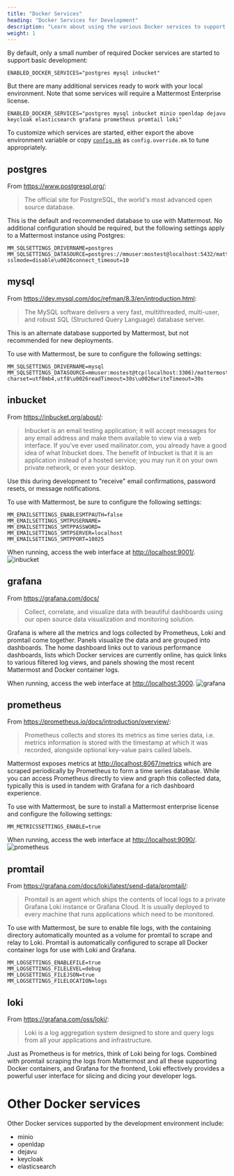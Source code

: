 ```yaml
---
title: "Docker Services"
heading: "Docker Services for Development"
description: "Learn about using the various Docker services to support your development environment."
weight: 1
---
```


By default, only a small number of required Docker services are started to support basic development:

```
ENABLED_DOCKER_SERVICES="postgres mysql inbucket"
```

But there are many additional services ready to work with your local environment. Note that some services will require a Mattermost Enterprise license.

```
ENABLED_DOCKER_SERVICES="postgres mysql inbucket minio openldap dejavu keycloak elasticsearch grafana prometheus promtail loki"
```

To customize which services are started, either export the above environment variable or copy [`config.mk`](https://github.com/mattermost/mattermost/blob/master/server/config.mk) as `config.override.mk` to tune appropriately.

## postgres

From https://www.postgresql.org/:

> The official site for PostgreSQL, the world's most advanced open source database.

This is the default and recommended database to use with Mattermost. No additional configuration should be required, but the following settings apply to a Mattermost instance using Postgres:

```
MM_SQLSETTINGS_DRIVERNAME=postgres
MM_SQLSETTINGS_DATASOURCE=postgres://mmuser:mostest@localhost:5432/mattermost_test?sslmode=disable\u0026connect_timeout=10
```

## mysql

From https://dev.mysql.com/doc/refman/8.3/en/introduction.html:

> The MySQL software delivers a very fast, multithreaded, multi-user, and robust SQL (Structured Query Language) database server.

This is an alternate database supported by Mattermost, but not recommended for new deployments.

To use with Mattermost, be sure to configure the following settings:
```
MM_SQLSETTINGS_DRIVERNAME=mysql
MM_SQLSETTINGS_DATASOURCE=mmuser:mostest@tcp(localhost:3306)/mattermost_test?charset=utf8mb4,utf8\u0026readTimeout=30s\u0026writeTimeout=30s
```

## inbucket

From https://inbucket.org/about/:

> Inbucket is an email testing application; it will accept messages for any email address and make them available to view via a web interface. If you've ever used mailinator.com, you already have a good idea of what Inbucket does. The benefit of Inbucket is that it is an application instead of a hosted service; you may run it on your own private network, or even your desktop. 

Use this during development to "receive" email confirmations, password resets, or message notifications.

To use with Mattermost, be sure to configure the following settings:
```
MM_EMAILSETTINGS_ENABLESMTPAUTH=false
MM_EMAILSETTINGS_SMTPUSERNAME=
MM_EMAILSETTINGS_SMTPPASSWORD=
MM_EMAILSETTINGS_SMTPSERVER=localhost
MM_EMAILSETTINGS_SMTPPORT=10025
```

When running, access the web interface at [http://localhost:9001/](http://localhost:9001/).
![inbucket](/img/docker/inbucket.png)

## grafana

From https://grafana.com/docs/

> Collect, correlate, and visualize data with beautiful dashboards using our open source data visualization and monitoring solution.

Grafana is where all the metrics and logs collected by Prometheus, Loki and promtail come together. Panels visualize the data and are grouped into dashboards. The home dashboard links out to various performance dashboards, lists which Docker services are currently online, has quick links to various filtered log views, and panels showing the most recent Mattermost and Docker container logs.

When running, access the web interface at [http://localhost:3000](http://localhost:3000).
![grafana](/img/docker/grafana.png)

## prometheus

From https://prometheus.io/docs/introduction/overview/:

> Prometheus collects and stores its metrics as time series data, i.e. metrics information is stored with the timestamp at which it was recorded, alongside optional key-value pairs called labels.

Mattermost exposes metrics at [http://localhost:8067/metrics](http://localhost:8067/metrics) which are scraped periodically by Prometheus to form a time series database. While you can access Prometheus directly to view and graph this collected data, typically this is used in tandem with Grafana for a rich dashboard experience.

To use with Mattermost, be sure to install a Mattermost enterprise license and configure the following settings:

```
MM_METRICSSETTINGS_ENABLE=true
```

When running, access the web interface at [http://localhost:9090/](http://localhost:9090).
![prometheus](/img/docker/prometheus.png)

## promtail

From https://grafana.com/docs/loki/latest/send-data/promtail/:

> Promtail is an agent which ships the contents of local logs to a private Grafana Loki instance or Grafana Cloud. It is usually deployed to every machine that runs applications which need to be monitored.

To use with Mattermost, be sure to enable file logs, with the containing directory automatically mounted as a volume for promtail to scrape and relay to Loki. Promtail is automatically configured to scrape all Docker container logs for use with Loki and Grafana.

```
MM_LOGSETTINGS_ENABLEFILE=true
MM_LOGSETTINGS_FILELEVEL=debug
MM_LOGSETTINGS_FILEJSON=true
MM_LOGSETTINGS_FILELOCATION=logs
```

## loki

From https://grafana.com/oss/loki/:

> Loki is a log aggregation system designed to store and query logs from all your applications and infrastructure.

Just as Prometheus is for metrics, think of Loki being for logs. Combined with promtail scraping the logs from Mattermost and all these supporting Docker containers, and Grafana for the frontend, Loki effectively provides a powerful user interface for slicing and dicing your developer logs.

# Other Docker services

Other Docker services supported by the development environment include:
* minio
* openldap
* dejavu
* keycloak
* elasticsearch

